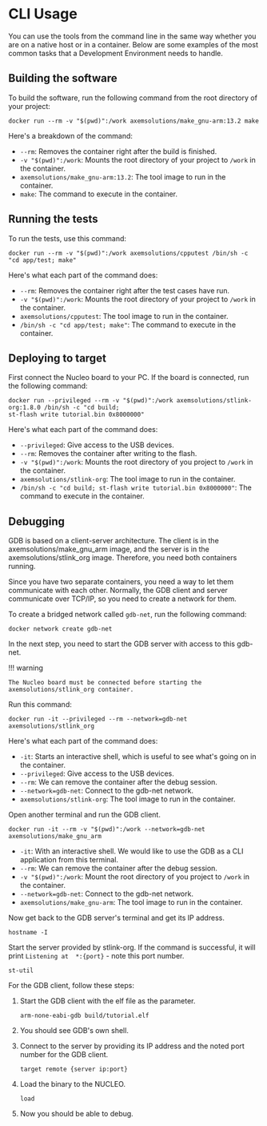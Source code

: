 # CLI Usage

You can use the tools from the command line in the same way whether you are on a native host or in a 
container. Below are some examples of the most common tasks that a Development Environment needs to 
handle.

## Building the software

To build the software, run the following command from the root directory of your project:

    docker run --rm -v "$(pwd)":/work axemsolutions/make_gnu-arm:13.2 make

Here's a breakdown of the command:

- `--rm`: Removes the container right after the build is finished.
- `-v "$(pwd)":/work`: Mounts the root directory of your project to `/work` in the container.
- `axemsolutions/make_gnu-arm:13.2`: The tool image to run in the container.
- `make`: The command to execute in the container.

## Running the tests

To run the tests, use this command:

    docker run --rm -v "$(pwd)":/work axemsolutions/cpputest /bin/sh -c "cd app/test; make"

Here's what each part of the command does:

- `--rm`: Removes the container right after the test cases have run.
- `-v "$(pwd)":/work`: Mounts the root directory of your project to `/work` in the container.
- `axemsolutions/cpputest`: The tool image to run in the container.
- `/bin/sh -c "cd app/test; make"`: The command to execute in the container.

## Deploying to target

First connect the Nucleo board to your PC. If the board is connected, run the following command:

    docker run --privileged --rm -v "$(pwd)":/work axemsolutions/stlink-org:1.8.0 /bin/sh -c "cd build; 
    st-flash write tutorial.bin 0x8000000"

Here's what each part of the command does:

- `--privileged`: Give access to the USB devices.  
- `--rm`: Removes the container after writing to the flash.
- `-v "$(pwd)":/work`: Mounts the root directory of you project to `/work` in the container. 
- `axemsolutions/stlink-org`: The tool image to run in the container.
- `/bin/sh -c "cd build; st-flash write tutorial.bin 0x8000000"`: The command to execute in the 
container.

## Debugging

GDB is based on a client-server architecture. The client is in the axemsolutions/make_gnu_arm image,
and the server is in the axemsolutions/stlink_org image. Therefore, you need both containers 
running.

Since you have two separate containers, you need a way to let them communicate with each other. 
Normally, the GDB client and server communicate over TCP/IP, so you need to create a network for 
them.

To create a bridged network called `gdb-net`, run the following command:

    docker network create gdb-net

In the next step, you need to start the GDB server with access to this gdb-net.

!!! warning

    The Nucleo board must be connected before starting the axemsolutions/stlink_org container.

Run this command:

    docker run -it --privileged --rm --network=gdb-net axemsolutions/stlink_org

Here's what each part of the command does:

- `-it`: Starts an interactive shell, which is useful to see what's going on in the container.
- `--privileged`: Give access to the USB devices.  
- `--rm`: We can remove the container after the debug session.
- `--network=gdb-net`: Connect to the gdb-net network.
- `axemsolutions/stlink-org`: The tool image to run in the container.

Open another terminal and run the GDB client.

    docker run -it --rm -v "$(pwd)":/work --network=gdb-net axemsolutions/make_gnu_arm

- `-it`: With an interactive shell. We would like to use the GDB as a CLI application from this 
terminal.
- `--rm`: We can remove the container after the debug session.
- `-v "$(pwd)":/work`: Mount the root directory of you project to `/work` in the container. 
- `--network=gdb-net`: Connect to the gdb-net network.
- `axemsolutions/make_gnu-arm`: The tool image to run in the container.

Now get back to the GDB server's terminal and get its IP address.

    hostname -I
    
Start the server provided by stlink-org. If the command is successful, it will print `Listening at 
*:{port}` - note this port number.

    st-util

For the GDB client, follow these steps:

1. Start the GDB client with the elf file as the parameter.

    ```
    arm-none-eabi-gdb build/tutorial.elf
    ```

2. You should see GDB's own shell.
3. Connect to the server by providing its IP address and the noted port number for the GDB client.

    ```
    target remote {server ip:port}
    ```

4. Load the binary to the NUCLEO.

    ```
    load
    ```

5. Now you should be able to debug.